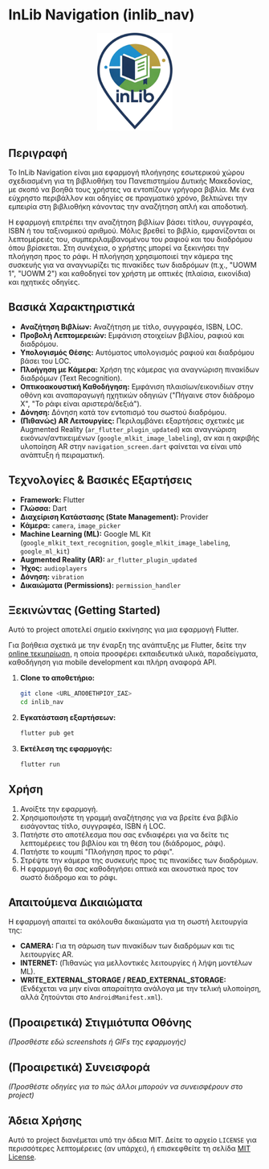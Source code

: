 # InLib Navigation (inlib_nav)

<p align="center">
  <img src="assets/images/inlib_logo2_trsp.png" alt="InLib Navigation Logo" width="150"/>
</p>

## Περιγραφή

Το InLib Navigation είναι μια εφαρμογή πλοήγησης εσωτερικού χώρου σχεδιασμένη για τη βιβλιοθήκη του Πανεπιστημίου Δυτικής Μακεδονίας, με σκοπό να βοηθά τους χρήστες να εντοπίζουν γρήγορα βιβλία. Με ένα εύχρηστο περιβάλλον και οδηγίες σε πραγματικό χρόνο, βελτιώνει την εμπειρία στη βιβλιοθήκη κάνοντας την αναζήτηση απλή και αποδοτική.

Η εφαρμογή επιτρέπει την αναζήτηση βιβλίων βάσει τίτλου, συγγραφέα, ISBN ή του ταξινομικού αριθμού. Μόλις βρεθεί το βιβλίο, εμφανίζονται οι λεπτομέρειές του, συμπεριλαμβανομένου του ραφιού και του διαδρόμου όπου βρίσκεται. Στη συνέχεια, ο χρήστης μπορεί να ξεκινήσει την πλοήγηση προς το ράφι. Η πλοήγηση χρησιμοποιεί την κάμερα της συσκευής για να αναγνωρίζει τις πινακίδες των διαδρόμων (π.χ., "UOWM 1", "UOWM 2") και καθοδηγεί τον χρήστη με οπτικές (πλαίσια, εικονίδια) και ηχητικές οδηγίες.

## Βασικά Χαρακτηριστικά

* **Αναζήτηση Βιβλίων:** Αναζήτηση με τίτλο, συγγραφέα, ISBN, LOC.
* **Προβολή Λεπτομερειών:** Εμφάνιση στοιχείων βιβλίου, ραφιού και διαδρόμου.
* **Υπολογισμός Θέσης:** Αυτόματος υπολογισμός ραφιού και διαδρόμου βάσει του LOC.
* **Πλοήγηση με Κάμερα:** Χρήση της κάμερας για αναγνώριση πινακίδων διαδρόμων (Text Recognition).
* **Οπτικοακουστική Καθοδήγηση:** Εμφάνιση πλαισίων/εικονιδίων στην οθόνη και αναπαραγωγή ηχητικών οδηγιών ("Πήγαινε στον διάδρομο Χ", "Το ράφι είναι αριστερά/δεξιά").
* **Δόνηση:** Δόνηση κατά τον εντοπισμό του σωστού διαδρόμου.
* **(Πιθανώς) AR Λειτουργίες:** Περιλαμβάνει εξαρτήσεις σχετικές με Augmented Reality (`ar_flutter_plugin_updated`) και αναγνώριση εικόνων/αντικειμένων (`google_mlkit_image_labeling`), αν και η ακριβής υλοποίηση AR στην `navigation_screen.dart` φαίνεται να είναι υπό ανάπτυξη ή πειραματική.

## Τεχνολογίες & Βασικές Εξαρτήσεις

* **Framework:** Flutter
* **Γλώσσα:** Dart
* **Διαχείριση Κατάστασης (State Management):** Provider
* **Κάμερα:** `camera`, `image_picker`
* **Machine Learning (ML):** Google ML Kit (`google_mlkit_text_recognition`, `google_mlkit_image_labeling`, `google_ml_kit`)
* **Augmented Reality (AR):** `ar_flutter_plugin_updated`
* **Ήχος:** `audioplayers`
* **Δόνηση:** `vibration`
* **Δικαιώματα (Permissions):** `permission_handler`

## Ξεκινώντας (Getting Started)

Αυτό το project αποτελεί σημείο εκκίνησης για μια εφαρμογή Flutter.

Για βοήθεια σχετικά με την έναρξη της ανάπτυξης με Flutter, δείτε την [online τεκμηρίωση](https://docs.flutter.dev/), η οποία προσφέρει εκπαιδευτικά υλικά, παραδείγματα, καθοδήγηση για mobile development και πλήρη αναφορά API.

1.  **Clone το αποθετήριο:**
    ```bash
    git clone <URL_ΑΠΟΘΕΤΗΡΙΟΥ_ΣΑΣ>
    cd inlib_nav
    ```
2.  **Εγκατάσταση εξαρτήσεων:**
    ```bash
    flutter pub get
    ```
3.  **Εκτέλεση της εφαρμογής:**
    ```bash
    flutter run
    ```

## Χρήση

1.  Ανοίξτε την εφαρμογή.
2.  Χρησιμοποιήστε τη γραμμή αναζήτησης για να βρείτε ένα βιβλίο εισάγοντας τίτλο, συγγραφέα, ISBN ή LOC.
3.  Πατήστε στο αποτέλεσμα που σας ενδιαφέρει για να δείτε τις λεπτομέρειες του βιβλίου και τη θέση του (διάδρομος, ράφι).
4.  Πατήστε το κουμπί "Πλοήγηση προς το ράφι".
5.  Στρέψτε την κάμερα της συσκευής προς τις πινακίδες των διαδρόμων.
6.  Η εφαρμογή θα σας καθοδηγήσει οπτικά και ακουστικά προς τον σωστό διάδρομο και το ράφι.

## Απαιτούμενα Δικαιώματα

Η εφαρμογή απαιτεί τα ακόλουθα δικαιώματα για τη σωστή λειτουργία της:

* **CAMERA:** Για τη σάρωση των πινακίδων των διαδρόμων και τις λειτουργίες AR.
* **INTERNET:** (Πιθανώς για μελλοντικές λειτουργίες ή λήψη μοντέλων ML).
* **WRITE\_EXTERNAL\_STORAGE / READ\_EXTERNAL\_STORAGE:** (Ενδέχεται να μην είναι απαραίτητα ανάλογα με την τελική υλοποίηση, αλλά ζητούνται στο `AndroidManifest.xml`).

## (Προαιρετικά) Στιγμιότυπα Οθόνης

*(Προσθέστε εδώ screenshots ή GIFs της εφαρμογής)*

## (Προαιρετικά) Συνεισφορά

*(Προσθέστε οδηγίες για το πώς άλλοι μπορούν να συνεισφέρουν στο project)*

## Άδεια Χρήσης

Αυτό το project διανέμεται υπό την άδεια MIT. Δείτε το αρχείο `LICENSE` για περισσότερες λεπτομέρειες (αν υπάρχει), ή επισκεφθείτε τη σελίδα [MIT License](https://opensource.org/licenses/MIT).

